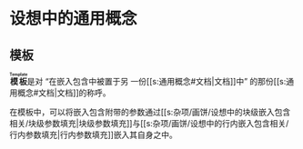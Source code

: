 # 设想中的通用概念

## 模板

**<ruby>模板<rt>Template</rt></ruby>**&#x200B;是对 “在嵌入包含中被置于另<wbr />
一份[[s:通用概念#文档|文档]]中” 的那份[[s:通用概念#文档|文档]]的称呼。

在模板中，可以将嵌入包含附带的参数通过[[s:杂项/画饼/设想中的块级嵌入包含相关/块级参数填充|块级参数填充]]与[[s:杂项/画饼/设想中的行内嵌入包含相关/行内参数填充|行内参数填充]]<wbr />
嵌入其自身之中。
